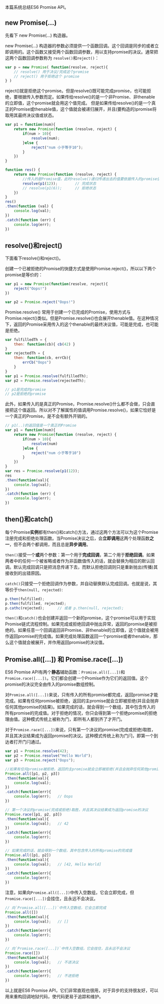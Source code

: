 本篇系统总结ES6 Promise API。

## new Promise(...) 

先看下 new Promise(...) 构造器。

new Promise(...) 构造器的参数必须提供一个函数回调。这个回调是同步的或者立即调用的。这个函数又接受两个函数回调参数，用以支持promise的决议。通常把这两个函数回调参数称为 `resolve()`和`reject()`：
```javascript
var p = new Promise( function(resolve, reject){
    // resolve() 用于决议/完成这个promise
    // reject() 用于拒绝这个 promise
} )
```
reject()就是拒绝这个promise。但是resolve()既可能完成promise，也可能拒绝，要根据传入参数而定。如果传给resolve()的是一个非Promise、非thenable的立即值，这个promise就会用这个值完成。
但是如果传给resolve()的是一个真正的Promise或thenable值，这个值就会被递归展开，并且(要构造的)promise将取用其最终决议值或状态。
```javascript
var p1 = function(num){
    return new Promise(function (resolve, reject) {
        if(num > 10){
            resolve(num);
        }else {
            reject("num 小于等于10");
        }
    })
}

function res() {
    return new Promise(function (resolve, reject) {
        //传入的是Promise值，此时resolve()递归传递出去的值要依据传入的promise值而定，是完成还是拒绝状态，并且(要构造的)promise将取用其最终决议值或状态
        resolve(p1(12));        // 完成状态
        // resolve(p1(6));      // 拒绝状态
    })
}
res()
.then(function (val) {
    console.log(val);
})
.catch(function (err) {
    console.log(err);
})
```

## resolve()和reject()

下面看下resolve()和reject()。

创建一个已被拒绝的Promise的快捷方式是使用Promise.reject()，所以以下两个promise是等价的：
```javascript
var p1 = new Promise(function(resolve, reject){
    reject("Oops!")
})

var p2 = Promise.reject("Oops!")
```
Promise.resolve() 常用于创建一个已完成的Promise，使用方式与Promise.reject()类似。但是Promise.resolve()也会展开thenable值。在这种情况下，返回的Promise采用传入的这个thenable的最终决议值，可能是完成，也可能是拒绝。
```javascript
var fulfilledTh = {
    then: function(cb){ cb(42) }
}
var rejectedTh = {
    then: function(cb, errCb){
        errCb("Oops")
    }
}
var p1 = Promise.resolve(fulfilledTh);
var p2 = Promise.resolve(rejectedTh);

// p1是完成的promise
// p2是拒绝的promise
```
此外，如果传入的是真正的Promise，Promise.resolve()什么都不会做，只会直接把这个值返回。所以对不了解属性的值调用Promise.resolve()，如果它恰好是一个真正的Promise，是不会有额外开销的。
```javascript
// p1(..)的返回值是一个真正的Promise
var p1 = function(num){
    return new Promise(function (resolve, reject) {
        if(num > 10){
            resolve(num)
        }else {
            reject("num 小于等于10")
        }
    })
}
var res = Promise.resolve(p1(12));
res
.then(function(val){
    console.log(val);
})
.catch(function (err) {
    console.log(err);
})
```

## then()和catch()
每个Promise**实例**都有then()和catch()方法，通过这两个方法可以为这个Promise注册完成和拒绝处理函数。当Promise决议之后，会**立即调用**这两个处理函数**之一**，但不会两个都调用，而且总是**异步调用**。

`then()`接受一个**或**两个参数：第一个用于**完成回调**，第二个用于**拒绝回调**。如果两者中的任何一个被省略或者作为非函数值传入的话，就会替换为相应的默认回调。默认完成回调只是把消息传递下去，而默认拒绝回调则只是重新抛出(传播)其接收到的出错原因。

`catch()`只接受一个拒绝回调作为参数，并自动替换默认完成回调。也就是说，其等价于`then(null, rejected)`:
```javascript
p.then(fulfilled);
p.then(fulfilled, rejected);
p.cathc(rejected);      // 或者 p.then(null, rejected);
```
`then()`和`catch()`也会创建并返回一个新的promise，这个promise可以用于实现Promise链式流程控制。如果完成或拒绝回调中抛出异常，返回的promise是被拒绝的。如果任意一个回调返回非Promise、非thenable的立即值，这个值就会被用作返回promise的完成值。如果完成处理函数返回一个promise或者thenable，那么这个值就会被展开，并作用返回promise的决议值。

## Promise.all([...]) 和 Promise.race([...])
ES6 Promise API有两个**静态**辅助函数：`Promise.all([...])`和`Promise.race([...])`。它们都会创建一个Promise作为它们的返回值。这个promise的决议完全由传入的promise数组控制。

对`Promise.all([...])`来说，只有传入的所有promise都完成，返回promise才能完成。如果有任何promise被拒绝，返回的主promise就会立即被拒绝(并且会抛弃任何其他promise的结果)。如果完成的话，就会得到一个数组，其中包含传入的所有promise的完成值。对于拒绝的情况，你只会得到第一个拒绝promise的拒绝理由值。这种模式传统上被称为门，即所有人都到齐了才开门。

对于`Promise.race([...])`来说，只有第一个决议的promise(完成或拒绝)取胜，并且其决议结果成为返回promise的决议。这种模式传统上称为门闩，即第一个到达者打开门闩通过。

```javascript
var p1 = Promise.resolve(42);
var p2 = Promise.resolve("Hello World");
var p3 = Promise.reject("Oops");

//如果有任何promise被拒绝，返回的主promise就会立即被拒绝(并且会抛弃任何其他promise的结果)，你只会得到第一个拒绝promise的拒绝理由值
Promise.all([p1, p2, p3])
.then(function(val){
    console.log(val);
})
.catch(function(err){
    console.log(err);   // Oops
})

// 第一个决议的promise(完成或拒绝)取胜，并且其决议结果成为返回promise的决议
Promise.race([p1, p2, p3])
.then(function(val){
    console.log(val);   // 42
})
.catch(function(err){
    console.log(err);   
})

// 如果完成的话，就会得到一个数组，其中包含传入的所有promise的完成值
Promise.all([p1, p2])
.then(function(val){
    console.log(val);   // [42, Hello World]
})
.catch(function(err){
    console.log(err);   
})
```
注意，如果向`Promise.all([...])`中传入空数组，它会立即完成，但`Promise.race([...])`会挂住，且永远不会决议。
```javascript
// 向`Promise.all([...])`中传入空数组，它会立即完成
Promise.all([])
.then(function(val){
    console.log(val);   // []
})
.catch(function(err){
    console.log(err);
})

// 向`Promise.race([...])`中传入空数组，它会挂住，且永远不会决议
Promise.race([])
.then(function(val){
    console.log(val);   // 不进决议
})
.catch(function(err){
    console.log(err);   // 不进拒绝
})
```

以上就是ES6 Promise API，它们非常直观也很用，对于异步的支持很友好，可以用来重构回调地狱代码，使代码更易于追踪和维护。